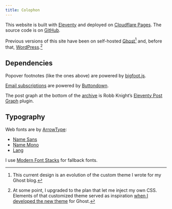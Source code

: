 ```yaml
---
title: Colophon
---
```

This website is built with [Eleventy](https://www.11ty.dev/) and deployed on [Cloudflare Pages](https://pages.cloudflare.com/). The source code is on [GitHub](https://github.com/slunsford/seanlunsford.com).

Previous versions of this site have been on self-hosted [Ghost](https://ghost.org/)[^ghost] and, before that, [WordPress](https://wordpress.com/).[^wp]

## Dependencies
Popover footnotes (like the ones above) are powered by [bigfoot.js](https://github.com/lemonmade/bigfoot).

[Email subscriptions](/subscribe/) are powered by [Buttondown](https://buttondown.email/refer/seanlunsford).

The post graph at the bottom of the [archive](/archive/) is Robb Knight’s [Eleventy Post Graph](https://postgraph.rknight.me/) plugin.

## Typography
Web fonts are by [ArrowType](https://www.arrowtype.com/):
- [Name Sans](https://www.arrowtype.com/name-sans)
- [Name Mono](https://www.arrowtype.com/name-mono)
- [Lang](https://www.arrowtype.com/lang)

I use [Modern Font Stacks](https://modernfontstacks.com/) for fallback fonts.

[^ghost]: This current design is an evolution of the custom theme I wrote for my Ghost blog.

[^wp]: At some point, I upgraded to the plan that let me inject my own CSS. Elements of that customized theme served as inspiration [when I developed the new theme](/2018/seanlunsford-com-has-moved/) for Ghost.